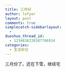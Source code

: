 ```yaml
---
title: 三月份
author: lofyer
layout: post
comments: true
simplecatch-sidebarlayout:
  - 
duoshuo_thread_id:
  - 1234836220387786914
categories:
  - 生活杂记
---
```

三月份了，还在下雪，继续宅